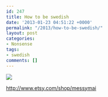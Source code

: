 ```yaml
---
id: 247
title: How to be swedish
date: '2013-01-23 04:51:22 +0000'
permalink: "/2013/how-to-be-swedish/"
layout: post
categories:
- Nonsense
tags:
- swedish
comments: []
---
```

![](http://img0.etsystatic.com/002/0/6028893/il_570xN.382476080_ao9f.jpg)

<http://www.etsy.com/shop/messymai>